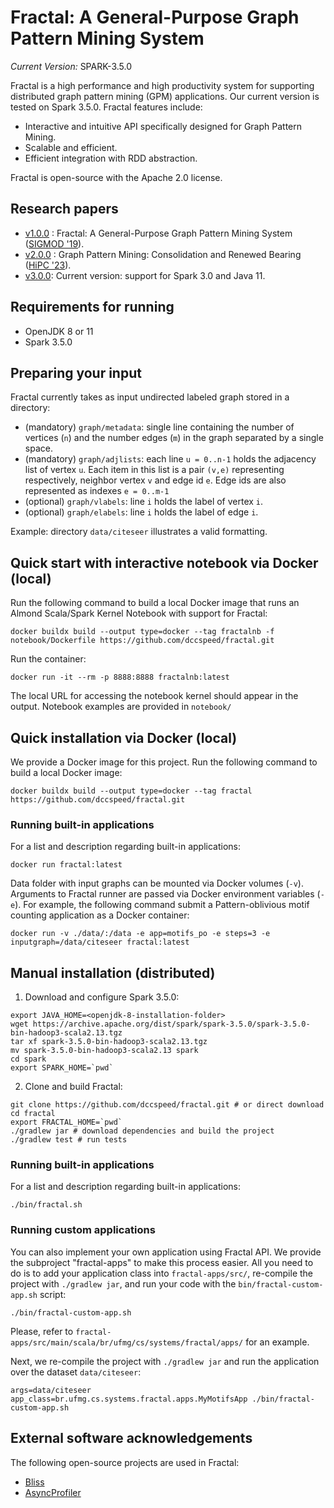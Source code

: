 # Fractal: A General-Purpose Graph Pattern Mining System
*Current Version:* SPARK-3.5.0

Fractal is a high performance and high productivity system for supporting distributed graph
pattern mining (GPM) applications. Our current version is tested on Spark 3.5.0.
Fractal features include:
* Interactive and intuitive API specifically designed for Graph Pattern Mining.
* Scalable and efficient.
* Efficient integration with RDD abstraction.

Fractal is open-source with the Apache 2.0 license.

## Research papers

* [v1.0.0](https://github.com/dccspeed/fractal/releases/tag/v1.0.0) : Fractal: A General-Purpose Graph Pattern Mining System ([SIGMOD '19](https://dl.acm.org/citation.cfm?id=3319875)).
* [v2.0.0](https://github.com/dccspeed/fractal/releases/tag/v2.0.0) : Graph Pattern Mining: Consolidation and Renewed Bearing ([HiPC '23](https://)).
* [v3.0.0](https://github.com/dccspeed/fractal): Current version: support for Spark 3.0 and Java 11.

## Requirements for running

* OpenJDK 8 or 11
* Spark 3.5.0

## Preparing your input
Fractal currently takes as input undirected labeled graph stored in a 
directory:

* (mandatory) ```graph/metadata```: single line containing the number of 
vertices (```n```) and the number edges (```m```) in the graph separated by 
a single space.
* (mandatory) ```graph/adjlists```: each line ```u = 0..n-1``` holds the 
adjacency list of vertex ```u```. Each item in this list is a pair
```(v,e)``` representing respectively, neighbor vertex ```v``` and edge id ```e```. 
Edge ids are also represented as indexes ```e = 0..m-1```
* (optional) ```graph/vlabels```: line ```i``` holds the label of vertex 
```i```.
* (optional) ```graph/elabels```: line ```i``` holds the label of edge
  ```i```.

Example: directory ```data/citeseer``` illustrates a valid formatting.

## Quick start with interactive notebook via Docker (local)

Run the following command to build a local Docker image that runs an Almond Scala/Spark Kernel Notebook with support
for Fractal:

```
docker buildx build --output type=docker --tag fractalnb -f notebook/Dockerfile https://github.com/dccspeed/fractal.git
```

Run the container:

```
docker run -it --rm -p 8888:8888 fractalnb:latest
```

The local URL for accessing the notebook kernel should appear in the output.
Notebook examples are provided in ```notebook/```

## Quick installation via Docker (local)

We provide a Docker image for this project. Run the following command to build a local Docker image:
```
docker buildx build --output type=docker --tag fractal https://github.com/dccspeed/fractal.git
```

### Running built-in applications

For a list and description regarding built-in applications:

```
docker run fractal:latest
```

Data folder with input graphs can be mounted via Docker volumes (```-v```). Arguments to Fractal runner are passed via 
Docker environment variables (```-e```). For example, the following command submit a Pattern-oblivious motif counting
application as a Docker container:

```
docker run -v ./data/:/data -e app=motifs_po -e steps=3 -e inputgraph=/data/citeseer fractal:latest
```

## Manual installation (distributed)

1. Download and configure Spark 3.5.0:

```
export JAVA_HOME=<openjdk-8-installation-folder>
wget https://archive.apache.org/dist/spark/spark-3.5.0/spark-3.5.0-bin-hadoop3-scala2.13.tgz
tar xf spark-3.5.0-bin-hadoop3-scala2.13.tgz
mv spark-3.5.0-bin-hadoop3-scala2.13 spark
cd spark
export SPARK_HOME=`pwd` 
```

2. Clone and build Fractal:
```
git clone https://github.com/dccspeed/fractal.git # or direct download
cd fractal
export FRACTAL_HOME=`pwd`
./gradlew jar # download dependencies and build the project
./gradlew test # run tests
```

### Running built-in applications

For a list and description regarding built-in applications:

```$xslt
./bin/fractal.sh
```

### Running custom applications

You can also implement your own application using Fractal API. We provide the subproject 
"fractal-apps" to make this process easier. All you need to do is to add your application class
into ```fractal-apps/src/```, re-compile the project with ```./gradlew jar```, and run your
code with the ```bin/fractal-custom-app.sh``` script:

```
./bin/fractal-custom-app.sh
```

Please, refer to
```fractal-apps/src/main/scala/br/ufmg/cs/systems/fractal/apps/```
for an example.

Next, we re-compile the project with ```./gradlew jar``` and run the
 application over
the dataset ```data/citeseer```:

```
args=data/citeseer app_class=br.ufmg.cs.systems.fractal.apps.MyMotifsApp ./bin/fractal-custom-app.sh
```

## External software acknowledgements

The following open-source projects are used in Fractal:

- [Bliss](http://www.tcs.hut.fi/Software/bliss/)
- [AsyncProfiler](https://github.com/jvm-profiling-tools/async-profiler)
